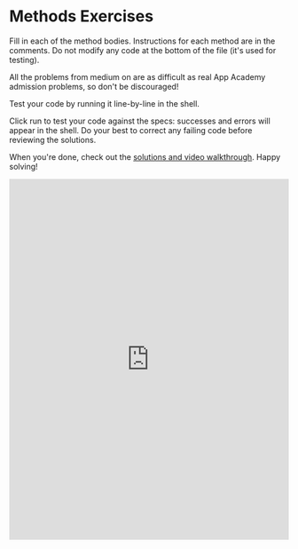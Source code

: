 # Methods Exercises

Fill in each of the method bodies. Instructions for each method are in the comments. Do not modify any code at the bottom of the file (it's used for testing).

All the problems from medium on are as difficult as real App Academy admission problems, so don't be discouraged!

Test your code by running it line-by-line in the shell.

Click run to test your code against the specs: successes and errors will appear in the shell. Do your best to correct any failing code before reviewing the solutions.

When you're done, check out the [solutions and video walkthrough][walkthrough]. Happy solving!

<iframe frameborder="0" width="100%" height="650" src="https://repl.it/@AppAcademy/Practice-Problems?lite=true"></iframe>

[walkthrough]: walkthrough.md
